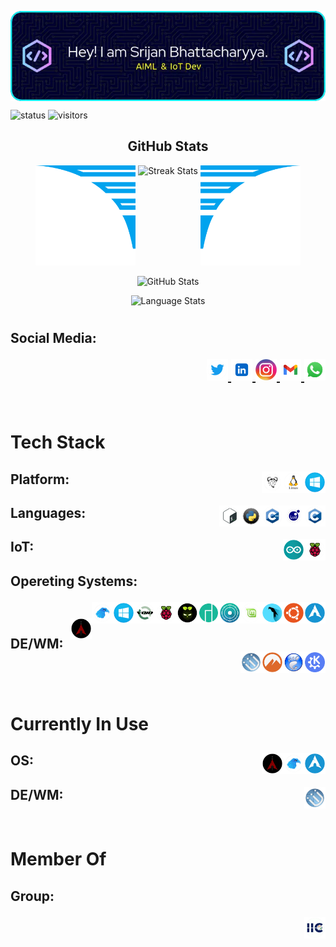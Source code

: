 <p align = "center">
  <img 
    src = "imgs/github-header/v2.webp"
    alt = "Hey! I am Srijan Bhattacharyya."
    width: 500% 
    height: 100% 
    align = "center"
  />
</p>


![status](https://img.shields.io/badge/BTW-I%20use%20Arch-blue)
![visitors](https://visitor-badge.laobi.icu/badge?page_id=srijan-76448.srijan-76448)


<h2 align = "center">GitHub Stats</h2>
<div align = "center">
  <img
    src = "imgs/wings/Left.webp" 
    alt = "Left Wing"
    height = "160px"
    width = "160px"
  />
  <img
    align = "top" 
    src = "https://github-readme-streak-stats.herokuapp.com/?user=srijan-76448&theme=windows-dark&ring=1AB9D9&file=1AB9D9&currStreakNum=1AB9D9&currStreakLabel=1AB9D9&hide&hide_border=true" 
    alt = "Streak Stats"
    aspect-ratio = "auto 494/194"
    width = "460px"
  />
  <img
    src = "imgs/wings/Right.webp" 
    alt = "Right Wing"
    height = "160px"
    width = "160px"
  />

  <p></p>

  <img
    src = "https://github-readme-stats.vercel.app/api?username=srijan-76448&hide_border=true&show_icons=true&bg_color=000000&title_color=1AB9D9&icon_color=1AB9D9&text_bold=false&text_color=ffffff" 
    alt = "GitHub Stats"
    height = "200px"
    width = "500px"
  />

  <p></p>

  <img
    align = top 
    src = "https://github-readme-stats.vercel.app/api/top-langs?username=srijan-76448&show_icons=true&locale=en&theme=github_dark&hide_border=true&title_color=1AB9D9&text_color=ffffff&bg_color=000000&layout=compact&hide=fortran,java,dart,c%23,jupyter%20notebook,c%2B%2B,tex,pug" 
    alt = "Language Stats"
    height = "170px"
    width = "500px"
  />
</div>
<h1></h1>


<h2>Social Media:
<p align="right">
  <a href="https://twitter.com/srijan76448" alt="Srijan Bhattacharyya | Twitter">
    <img height="34" src="imgs/social-media/twitter.webp" alt="Twitter">
  </a>
  <a href="https://www.linkedin.com/in/srijan-bhattacharyya-58b85b272/" alt="Srijan Bhattacharyya | LinkedIn">
    <img height="34" src="imgs/social-media/linkedin.webp" alt="LinkedIn">
  </a>
  <a href="https://www.instagram.com/srijan.76448/" alt="Srijan Bhattacharyya | Instagram">
    <img height="34" src="imgs/social-media/instagram.webp" alt="Instagram">
  </a>
  <a href="mailto:srijan.76448@gmail.com" alt="Srijan Bhattacharyya | Gmail">
    <img height="34" src="imgs/social-media/gmail.webp" alt="Gmail">
  </a>
  <a href="https://wa.me//+917059343651" alt="Srijan Bhattacharyya | WhatsApp">
    <img height="34" src="imgs/social-media/whatsapp.webp" alt="WhatsApp">
  </a>
</p>
</h2>


<br>


<h1>Tech Stack</h1>

<h2>Platform:&nbsp;&nbsp;
  <img 
    src="imgs/platform/windows.webp" 
    height = "34" 
    alt="Windows" align=right
  />&nbsp;
  <img 
    src="imgs/platform/linux.webp" 
    height = "34" 
    alt="Linux" align=right
  />&nbsp;
  <img 
    src="imgs/platform/gnu.webp" 
    height = "34" 
    alt="GNU" align=right
  />&nbsp;
</h2>


<h2>Languages:&nbsp;&nbsp;
  <img 
    src="imgs/lang/c.webp"
    height = "34"
    alt="c" 
    align=right
  />&nbsp;
  <img 
    src="imgs/lang/lua.webp"
    height = "34"
    alt="lua" 
    align=right
  />&nbsp;
  <img 
    src="imgs/lang/cpp.webp"
    height = "34"
    alt="cpp" 
    align=right
  />&nbsp;
  <img 
    src="imgs/lang/py.webp"
    height = "34"
    alt="py" 
    align=right
  />&nbsp;
  <img 
    src="imgs/lang/bash.webp"
    height = "34"
    alt="bash" 
    align=right
  />&nbsp;
</h2>


<h2>IoT:&nbsp;&nbsp;
  <img 
    src="imgs/iot/rpi.webp" 
    height="34" 
    alt="rasPi" 
    align=right
  />&nbsp;
  <img 
    src="imgs/iot/arduino.webp" 
    height="34" 
    alt="Arduino" 
    align=right
  />&nbsp;
</h2>


<h2>Opereting Systems:&nbsp;&nbsp;

  <img 
    src="imgs/os/arch-linux.webp" 
    height="34" 
    alt="Arch_Linux"
    align=right
  />&nbsp;
  <img 
    src="imgs/os/ubuntu.webp" 
    height="34" 
    alt="Ubuntu"
    align=right
  />&nbsp;
  <img 
    src="imgs/os/parrot-sec.-os.webp" 
    height="34" 
    alt="Parrot_Sec_OS"
    align=right
  />&nbsp;
  <img 
    src="imgs/os/linux-mint.webp" 
    height="34" 
    alt="Linux_Mint"
    align=right
  />&nbsp;
  <img 
    src="imgs/os/kde-neon.webp" 
    height="34" 
    alt="KDE_Neon"
    align=right
  />&nbsp;
  <img 
    src="imgs/os/manjaro.webp" 
    height="34" 
    alt="Manjaro"
    align=right
  />&nbsp;
  <img 
    src="imgs/os/diet-pi.webp" 
    height="34" 
    alt="DietPi"
    align=right
  />&nbsp;
  <img 
    src="imgs/os/raspi-os.webp" 
    height="34" 
    alt="Raspberry_Pi_OS"
    align=right
  />&nbsp;
  <img 
    src="imgs/os/void-linux.webp" 
    height="34" 
    alt="Void_Linux"
    align=right
  />&nbsp;
  <img 
    src="imgs/os/windows.webp" 
    height="34" 
    alt="Windows"
    align=right
  />&nbsp;
  <img 
    src="imgs/os/garuda-linux.webp" 
    height="34" 
    alt="Garuda Linux"
    align=right
  />&nbsp;
  <img 
    src="imgs/os/black-arch-linux.webp" 
    height="34" 
    alt="Black Arch Linux"
    align=right
  />&nbsp;
</h2>

<h2>DE/WM:&nbsp;&nbsp;
  <img 
    src="imgs/gui/kde.webp"
    height="34" 
    alt="KDE" 
    align=right
  />&nbsp;
  <img 
    src="imgs/gui/gnome.webp"
    height="34" 
    alt="Gnome" 
    align=right
  />&nbsp;
  <img 
    src="imgs/gui/cinnamon.webp"
    height="34" 
    alt="Cinnamon" 
    align=right
  />&nbsp;
  <img 
    src="imgs/gui/i3wm.webp"
    height="34" 
    alt="i3wm" 
    align=right
  />&nbsp;
</h2>



<br>


<h1>Currently In Use</h1>

<h2>OS:&nbsp;&nbsp;
  <img 
    src="imgs/os/arch-linux.webp" 
    height="34" 
    alt="Current OS 1"
    align=right
  />&nbsp;
  <img 
    src="imgs/os/garuda-linux.webp" 
    height="34" 
    alt="Current OS 2"
    align=right
  />&nbsp;
  <img 
    src="imgs/os/black-arch-linux.webp" 
    height="34" 
    alt="Current OS 3"
    align=right
  />&nbsp;
</h2>


<h2>DE/WM:&nbsp;&nbsp;
  <img 
    src="imgs/gui/current.webp" 
    height="34" 
    alt="Current DE/WM logo"
    align=right
  />&nbsp;
</h2>



<br>


<h1>Member Of</h1>

<h2>Group:&nbsp;&nbsp;
  <p align="right">
    <a href="http://iictmsl.com/" align=right>
      <img 
        src="imgs/grp/iic.webp" 
        height="34" 
        alt="IIC logo" 
      />
    </a>
  </p>
</h2>
